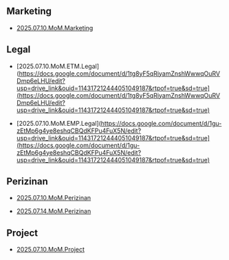 ## Marketing

- [2025.07.10.MoM.Marketing](https://drive.google.com/file/d/1CnrhE--Q00FzYYepUoAudQHZa6uM9Udt/view?usp=drive_link](https://drive.google.com/file/d/1CnrhE--Q00FzYYepUoAudQHZa6uM9Udt/view?usp=drive_link))

## Legal

- [2025.07.10.MoM.ETM.Legal](https://docs.google.com/document/d/1tg8yF5qRiyamZnshWwwqOuRVDmp6eLHU/edit?usp=drive_link&ouid=114317212444051049187&rtpof=true&sd=true](https://docs.google.com/document/d/1tg8yF5qRiyamZnshWwwqOuRVDmp6eLHU/edit?usp=drive_link&ouid=114317212444051049187&rtpof=true&sd=true)

- [2025.07.10.MoM.EMP.Legal](https://docs.google.com/document/d/1gu-zEtMp6g4ye8eshqCBQdKFPu4FuX5N/edit?usp=drive_link&ouid=114317212444051049187&rtpof=true&sd=true](https://docs.google.com/document/d/1gu-zEtMp6g4ye8eshqCBQdKFPu4FuX5N/edit?usp=drive_link&ouid=114317212444051049187&rtpof=true&sd=true)

## Perizinan

- [2025.07.10.MoM.Perizinan](https://docs.google.com/document/d/12fHJ6sIYFvkTRYzkUb8ZMpAonZVDp77A/edit?usp=sharing&ouid=114317212444051049187&rtpof=true&sd=true](https://docs.google.com/document/d/12fHJ6sIYFvkTRYzkUb8ZMpAonZVDp77A/edit?usp=sharing&ouid=114317212444051049187&rtpof=true&sd=true))

- [2025.07.14.MoM.Perizinan](https://docs.google.com/document/d/1WoMNfN6TZmF5Ufl1JLVK9Tb-t74LMJ4z/edit?usp=drive_link&ouid=114317212444051049187&rtpof=true&sd=true](https://docs.google.com/document/d/1WoMNfN6TZmF5Ufl1JLVK9Tb-t74LMJ4z/edit?usp=drive_link&ouid=114317212444051049187&rtpof=true&sd=true))

## Project

- [2025.07.10.MoM.Project](https://docs.google.com/document/d/1ZvB9OAl8e63Fe_ZRgazm8Xp5JMC7HeVP/edit?usp=sharing&ouid=114317212444051049187&rtpof=true&sd=true](https://docs.google.com/document/d/1ZvB9OAl8e63Fe_ZRgazm8Xp5JMC7HeVP/edit?usp=sharing&ouid=114317212444051049187&rtpof=true&sd=true))